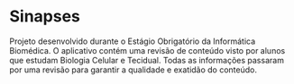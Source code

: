 # Sinapses

Projeto desenvolvido durante o Estágio Obrigatório da Informática Biomédica. O aplicativo contém uma revisão de conteúdo visto por alunos que estudam Biologia Celular e Tecidual. Todas as informações passaram por uma revisão para garantir a qualidade e exatidão do conteúdo.

